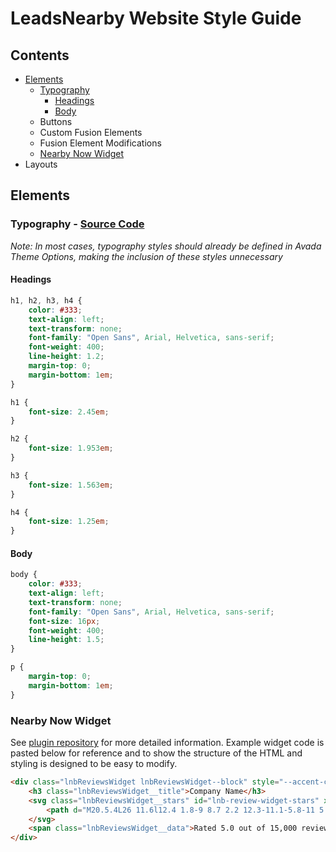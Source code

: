 # LeadsNearby Website Style Guide

## Contents

* [Elements](#elements)
    * [Typography](#typography)
        * [Headings](#headings)
        * [Body](#body)
    * Buttons
    * Custom Fusion Elements
    * Fusion Element Modifications
    * [Nearby Now Widget](#nearby-now-widget)
* Layouts

## Elements

### Typography - [Source Code](src/scss/parts/_typography.scss)

*Note: In most cases, typography styles should already be defined in Avada Theme Options, making the inclusion of these styles unnecessary*

#### Headings

```css
h1, h2, h3, h4 {
    color: #333;
    text-align: left;
    text-transform: none;
    font-family: "Open Sans", Arial, Helvetica, sans-serif;
    font-weight: 400;
    line-height: 1.2;
    margin-top: 0;
    margin-bottom: 1em;
}

h1 {
    font-size: 2.45em;
}

h2 {
    font-size: 1.953em;
}

h3 {
    font-size: 1.563em;
}

h4 {
    font-size: 1.25em;
}
```

#### Body

```css
body {
    color: #333;
    text-align: left;
    text-transform: none;
    font-family: "Open Sans", Arial, Helvetica, sans-serif;
    font-size: 16px;
    font-weight: 400;
    line-height: 1.5;
}

p {
    margin-top: 0;
    margin-bottom: 1em;
}
```

### Nearby Now Widget

See [plugin repository](https://github.com/LeadsNearby/lnb-nn-integration#nearby-now-stynamic-widget) for more detailed information. Example widget code is pasted below for reference and to show the structure of the HTML and styling is designed to be easy to modify.

```html
<div class="lnbReviewsWidget lnbReviewsWidget--block" style="--accent-color:#000;--stars-color:#fee300;">
    <h3 class="lnbReviewsWidget__title">Company Name</h3>
    <svg class="lnbReviewsWidget__stars" id="lnb-review-widget-stars" xmlns="http://www.w3.org/2000/svg" viewBox="0 0 200 35">
        <path d="M20.5.4L26 11.6l12.4 1.8-9 8.7 2.2 12.3-11.1-5.8-11 5.8 2.1-12.3-9-8.7L15 11.6zM60.1.4l5.6 11.2L78 13.4l-8.9 8.7 2.1 12.3-11.1-5.8-11 5.8 2.1-12.3-8.9-8.7 12.3-1.8zM99.8.4l5.5 11.2 12.3 1.8-8.9 8.7 2.1 12.3-11-5.8-11.1 5.8 2.1-12.3-8.9-8.7 12.3-1.8zM139.4.4l5.5 11.2 12.4 1.8-9 8.7 2.1 12.3-11-5.8-11.1 5.8 2.1-12.3-8.9-8.7 12.4-1.8zM179 .4l5.5 11.2 12.4 1.8-9 8.7 2.2 12.3-11.1-5.8-11 5.8 2.1-12.3-9-8.7 12.4-1.8z"></path>
    </svg>
    <span class="lnbReviewsWidget__data">Rated 5.0 out of 15,000 reviews</span>
</div>
```